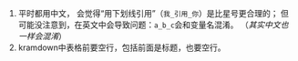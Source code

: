 1. 平时都用中文，
会觉得“用下划线引用”（`我_引用_你`）是比星号更合理的；
但可能没注意到，在英文中会导致问题：`a_b_c`会和变量名混淆。
（*其实中文也一样会混淆*）
2. kramdown中表格前要空行，包括前面是标题，也要空行。
